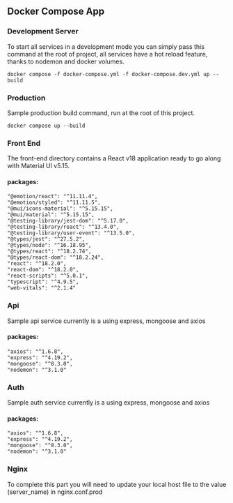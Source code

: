 ## Docker Compose App

### Development Server

To start all services in a development mode you can simply pass this command at the root of project, all services have a hot reload feature, thanks to nodemon and docker volumes. 
    
    docker compose -f docker-compose.yml -f docker-compose.dev.yml up --build
 
### Production
Sample production build command, run at the root of this project.

    docker compose up --build
### Front End
The front-end directory contains a React v18 application ready to go along with Material UI v5.15.
#### packages:
    "@emotion/react": "^11.11.4",
    "@emotion/styled": "^11.11.5",
    "@mui/icons-material": "^5.15.15",
    "@mui/material": "^5.15.15",
    "@testing-library/jest-dom": "^5.17.0",
    "@testing-library/react": "^13.4.0",
    "@testing-library/user-event": "^13.5.0",
    "@types/jest": "^27.5.2",
    "@types/node": "^16.18.95",
    "@types/react": "^18.2.74",
    "@types/react-dom": "^18.2.24",
    "react": "^18.2.0",
    "react-dom": "^18.2.0",
    "react-scripts": "^5.0.1",
    "typescript": "^4.9.5",
    "web-vitals": "^2.1.4"
### Api
Sample api service currently is a using express, mongoose and axios 
#### packages:
    "axios": "^1.6.8",
    "express": "^4.19.2",
    "mongoose": "^8.3.0",
    "nodemon": "^3.1.0"
### Auth
Sample auth service currently is a using express, mongoose and axios
#### packages:
    "axios": "^1.6.8",
    "express": "^4.19.2",
    "mongoose": "^8.3.0",
    "nodemon": "^3.1.0"

### Nginx
To complete this part you will need to update your local host file to the value (server_name) in nginx.conf.prod